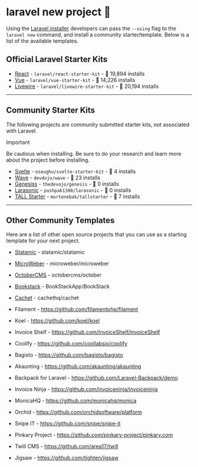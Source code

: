 # laravel new project 💾

Using the [Laravel installer](https://laravel.com/docs/installation#installing-php) developers can pass the `--using` flag to the `laravel new` command, and install a community starter/template. Below is a list of the available templates.

## Official Laravel Starter Kits

- [React](https://github.com/laravel/react-starter-kit) - `laravel/react-starter-kit` - 💾 19,894 installs
- [Vue](https://github.com/laravel/vue-starter-kit) - `laravel/vue-starter-kit` - 💾 14,226 installs
- [Livewire](https://github.com/laravel/livewire-starter-kit) - `laravel/livewire-starter-kit` - 💾 20,194 installs

---

## Community Starter Kits

The following projects are community submitted starter kits, not associated with Laravel.

> [!IMPORTANT]
> Be cautious when installing. Be sure to do your research and learn more about the project before installing.

- [Svelte](https://github.com/oseughu/svelte-starter-kit) - `oseughu/svelte-starter-kit` - 💾 4 installs
- [Wave](https://github.com/devdojo/wave) - `devdojo/wave` - 💾 23 installs
- [Genesiss](https://github.com/thedevojo/genesis) - `thedevojo/genesis` - 💾 0 installs
- [Larasonic](https://github.com/pushpak1300/larasonic) - `pushpak1300/larasonic` - 💾 0 installs
- [TALL Starter](https://github.com/mortenebak/tallstarter) - `mortenebak/tallstarter` - 💾 7 installs

---

## Other Community Templates

Here are a list of other open source projects that you can use as a starting template for your next project.

- [Statamic](https://github.com/statamic/statamic) - statamic/statamic
- [MicroWeber](https://github.com/microweber/microweber) - microweber/microweber
- [OctoberCMS](https://github.com/octobercms/october) - octobercms/october
- [Bookstack](https://github.com/BookStackApp/BookStack) - BookStackApp/BookStack
- [Cachet](https://github.com/cachethq/cachet) - cachethq/cachet
  
- Filament - https://github.com/filamentphp/filament
- Koel - https://github.com/koel/koel
- Invoice Shelf - https://github.com/InvoiceShelf/InvoiceShelf
- Coolify - https://github.com/coollabsio/coolify
- Bagisto - https://github.com/bagisto/bagisto
- Akaunting - https://github.com/akaunting/akaunting
- Backpack for Laravel - https://github.com/Laravel-Backpack/demo
- Invoice Ninja - https://github.com/invoiceninja/invoiceninja
- MonicaHQ - https://github.com/monicahq/monica
- Orchid - https://github.com/orchidsoftware/platform
- Snipe IT - https://github.com/snipe/snipe-it
- Pinkary Project - https://github.com/pinkary-project/pinkary.com
- Twill CMS - https://github.com/area17/twill
- Jigsaw - https://github.com/tighten/jigsaw